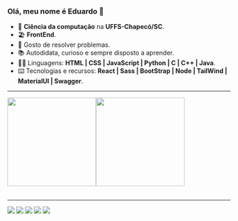### Olá, meu nome é Eduardo 👋
- 📖 <strong>Ciência da computação</strong> na <strong>UFFS-Chapecó/SC</strong>.
- 🏖️ <strong>FrontEnd</strong>.
- 🚩 Gosto de resolver problemas. 
- 📚 Autodidata, curioso e sempre disposto a aprender.
- 👨‍💻 Linguagens: <strong>HTML | CSS | JavaScript | Python | C | C++ | Java</strong>.
- ⌨️ Tecnologias e recursos: <strong>React | Sass | BootStrap | Node | TailWind | MaterialUI | Swagger</strong>.
<hr>
<!-- <div>
  <a href="#"><img src="https://img.shields.io/badge/HTML5-E34F26?style=for-the-badge&logo=html5&logoColor=white"/></a>  
  <a href="#"><img src="https://img.shields.io/badge/CSS3-1572B6?style=for-the-badge&logo=css3&logoColor=white"/></a> 
  <a href="#"><img src="https://img.shields.io/badge/JavaScript-F7DF1E?style=for-the-badge&logo=javascript&logoColor=black"/></a> 
  <a href="#"><img src="https://img.shields.io/badge/Python-14354C?style=for-the-badge&logo=python&logoColor=white"/></a>
  <a href="#"><img src="https://img.shields.io/badge/C%2B%2B-00599C?style=for-the-badge&logo=c%2B%2B&logoColor=white"/></a> 
</div> -->
<div style="display: flex; flex-wrap: no-wrap;">
  <a href="#"><img src="https://github-readme-stats.vercel.app/api?username=EduardoFiorentin&theme=blue-green" style="height: 200px"/></a> 
  <a href="#"><img src="https://github-readme-stats.vercel.app/api/top-langs/?username=EduardoFiorentin&theme=blue-green" style="height: 200px"/></a> 
</div>
<br>
<!-- <div>
  <a href="#"><img src="https://img.shields.io/badge/jQuery-0769AD?style=for-the-badge&logo=jquery&logoColor=white"/></a>   
  <a href="#"><img src="https://img.shields.io/badge/React-20232A?style=for-the-badge&logo=react&logoColor=61DAFB"/></a>   
  <a href="#"><img src="https://img.shields.io/badge/Sass-CC6699?style=for-the-badge&logo=sass&logoColor=white"/></a>   
  <a href="#"><img src="https://img.shields.io/badge/Bootstrap-563D7C?style=for-the-badge&logo=bootstrap&logoColor=white"/></a> 
</div> -->
<hr>
<div>
  <a href="https://www.linkedin.com/in/eduardo-vinicius-a98713202/"><img src="https://img.shields.io/badge/LinkedIn-0077B5?style=for-the-badge&logo=linkedin&logoColor=white"/></a> 
  <a href="mailto:eduardofiorentin336@gmail.com"><img src="https://img.shields.io/badge/Gmail-D14836?style=for-the-badge&logo=gmail&logoColor=white"/></a>
  <a href="https://www.facebook.com/eduardo.fiorentin.1/"><img src="https://img.shields.io/badge/Facebook-1877F2?style=for-the-badge&logo=facebook&logoColor=white"/></a>
  <a href="https://www.instagram.com/eduardo_vin.png/"><img src="https://img.shields.io/badge/Instagram-E4405F?style=for-the-badge&logo=instagram&logoColor=white"/></a>
  <a href="https://wa.me/+5554999967764"><img src="https://img.shields.io/badge/WhatsApp-25D366?style=for-the-badge&logo=whatsapp&logoColor=white"/></a>
</div>
